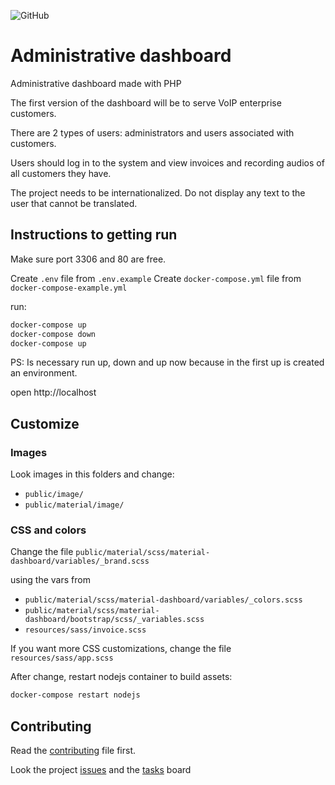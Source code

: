 ![GitHub](https://img.shields.io/github/license/lyseontech/dashboard)

# Administrative dashboard

Administrative dashboard made with PHP

The first version of the dashboard will be to serve VoIP enterprise customers.

There are 2 types of users:
administrators and users associated with customers.

Users should log in to the system and view invoices and recording audios of all customers they have.

The project needs to be internationalized. Do not display any text to the user that cannot be translated.

## Instructions to getting run

Make sure port 3306 and 80 are free.

Create `.env` file from `.env.example`
Create `docker-compose.yml` file from `docker-compose-example.yml`

run:
```bash
docker-compose up
docker-compose down
docker-compose up
```

PS: Is necessary run up, down and up now because in the first up is created an environment.

open http://localhost

## Customize

### Images

Look images in this folders and change:
 * `public/image/`
 * `public/material/image/`

### CSS and colors
Change the file `public/material/scss/material-dashboard/variables/_brand.scss`

using the vars from

 * `public/material/scss/material-dashboard/variables/_colors.scss`
 * `public/material/scss/material-dashboard/bootstrap/scss/_variables.scss`
 * `resources/sass/invoice.scss`

If you want more CSS customizations, change the file `resources/sass/app.scss`

After change, restart nodejs container to build assets:
```bash
docker-compose restart nodejs
```

## Contributing

Read the [contributing](/CONTRIBUTING.md) file first.

Look the project [issues](/../../issues) and the [tasks](/../../projects) board
